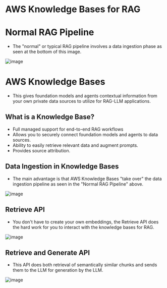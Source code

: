 # AWS Knowledge Bases for RAG


# Normal RAG Pipeline
* The "normal" or typical RAG pipeline involves a data ingestion phase as seen at the bottom of this image.

![image](https://github.com/user-attachments/assets/2123c128-90f8-419f-bf95-e1667c2ecdd2)



# AWS Knowledge Bases
* This gives foundation models and agents contextual information from your own private data sources to utilize for RAG-LLM applications.

## What is a Knowledge Base?
* Full managed support for end-to-end RAG workflows
* Allows you to securely connect foundation models and agents to data sources.
* Ability to easily retrieve relevant data and augment prompts.
* Provides source attribution.

## Data Ingestion in Knowledge Bases
* The main advantage is that AWS Knowledge Bases "take over" the data ingestion pipeline as seen in the "Normal RAG Pipeline" above.

![image](https://github.com/user-attachments/assets/f6a799d8-ab8c-40a4-97e4-7e6eea09cdce)


## Retrieve API
* You don't have to create your own embeddings, the Retrieve API does the hard work for you to interact with the knowledge bases for RAG.

 ![image](https://github.com/user-attachments/assets/74b2621d-bcdf-4b26-ae76-35852a997399)


## Retrieve and Generate API
* This API does both retrieval of semantically similar chunks and sends them to the LLM for generation by the LLM.

![image](https://github.com/user-attachments/assets/6f26b1d9-8eb2-4023-b5ce-b7fc5d6e34bd)

